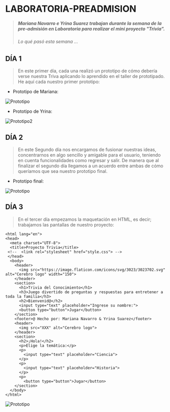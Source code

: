 # LABORATORIA-PREADMISION
> ##### Mariana Navarro e Yrina Suarez trabajan durante la semana de la pre-admisión en Laboratoria para realizar el mini proyecto "Trivia".
> ###### *Lo qué pasó esta semana ...*

## **DÍA 1**

> En este primer día, cada una realizó un prototipo de cómo debería verse nuestra Triva aplicando lo aprendido en el taller de prototipado.
> He aquí cada nuestro primer prototipo:

- Prototipo de Mariana: 

![Prototipo][Imagen]

[Imagen]: https://github.com/YrinaSuarez/LABORATORIA-PREADMISION/blob/master/MVP-DIA1.jpeg "Imagen 1"


- Prototipo de Yrina:

![Prototipo2][Imagen2]

[Imagen2]: https://github.com/YrinaSuarez/LABORATORIA-PREADMISION/blob/master/MVP_TRIVIA.png "Imagen 2"

## **DÍA 2**

> En este Segundo día nos encargamos de fusionar nuestras ideas, concentrarnos en algo sencillo y amigable para el
usuario, teniendo en cuenta funcionalidades como regresar y salir. De manera que al finalizar el segundo día llegamos 
a un acuerdo entre ambas de cómo queríamos que sea nuestro prototipo final.

- Prototipo final:

![Prototipo][Imagen3]

[Imagen3]: https://github.com/YrinaSuarez/LABORATORIA-PREADMISION/blob/master/MVP_PRE-ADMISION.png "Imagen 3"

## **DÍA 3**

> En el tercer día empezamos la maquetación en HTML, es decir; trabajamos las pantallas de nuestro proyecto: 

```<!DOCTYPE html>
<html lang="en">
<head>
  <meta charset="UTF-8">
  <title>Proyecto Trivia</title>
 <!--  <link rel="stylesheet" href="style.css"> -->
 </head>
  <body>
    <header>
      <img src="https://image.flaticon.com/icons/svg/3023/3023702.svg" alt="Cerebro logo" width="150">
    </header>
    <section>
      <h1>Trivia del Conocimiento</h1>
      <h3>Juego divertido de preguntas y respuestas para entretener a toda la familia</h3>
      <h2>Bienvenid@</h2>
      <input type="text" placeholder="Ingrese su nombre:">
      <button type="button">Jugar</button>
    </section>
    <footer>@ Hecho por: Mariana Navarro & Yrina Suarez</footer>
    <header>
      <img src="XXX" alt="Cerebro logo">
    </header>
    <section>
      <h2>¡Hola!</h2>
      <p>Elige la temática:</p>
      <p>
        <input type="text" placeholder="Ciencia">
      </p>
      <p>
        <input type="text" placeholder="Historia">
      </p>
      <p>
        <button type="button">Jugar</button>
    </section>
  </body>
</html>
```

![Prototipo][Imagen4]

[Imagen4]: https://github.com/YrinaSuarez/LABORATORIA-PREADMISION/blob/master/Pantalla%201%20_trivia.png
 "Imagen 4"


















